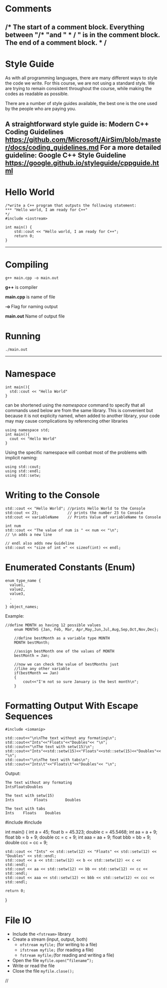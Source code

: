 
# Comments
/*
The start of a comment block.
Everything between "/* "and " * / "
is in the comment block.
The end of a comment block. * /
---

# Style Guide
As with all programming languages, there are many different ways to style the code we write. For this course, we are not using a standard style. We are trying to remain consistent throughout the course, while making the codes as readable as possible.

There are a number of style guides available, the best one is the one used by the people who are paying you.

A straightforward style guide is:
               Modern C++ Coding Guidelines
https://github.com/Microsoft/AirSim/blob/master/docs/coding_guidelines.md
For a more detailed guideline:
               Google C++ Style Guideline
https://google.github.io/styleguide/cppguide.html
---

# Hello World
```
/*write a C++ program that outputs the following statement:
*** "Hello world, I am ready for C++"
*/
#include <iostream>

int main() {
    std::cout << "Hello world, I am ready for C++";
    return 0;
}
```
---

# Compiling
```
g++ main.cpp -o main.out
```
**g++** is compiler

**main.cpp** is name of file

**-o** Flag for naming output

**main.out** Name of output file

# Running
```
./main.out
```
---

# Namespace
```
int main(){
  std::cout << "Hello World"
}
```
can be shortened using the *namespace* command to specify that all commands used below are from the same library. This is convenient but because it is not explicity named, when added to another library, your code may may cause complications by referencing other libraries
```
using namespace std;
int main(){
  cout << "Hello World"
}
```
Using the specific namespace will combat most of the problems with implicit naming:
```
using std::cout;
using std::endl;
using std::setw;
```

# Writing to the Console

```
std::cout << "Hello World"; //prints Hello World to the Console
std:cout << 23;             // prints the number 23 to Console
std:cout << variableName    // Prints Value of variableName to Console

int num
std::cout << "The value of num is " << num << "\n";
// \n adds a new line

// endl also adds new Guideline
std::cout << "size of int =" << sizeof(int) << endl;

```



# Enumerated Constants (Enum)
```
enum type_name {
  value1,
  value2,
  value3,
  .
  .
} object_names;
```

Example:
```
//define MONTH as having 12 possible values
    enum MONTHS {Jan, Feb, Mar, Apr,May,Jun,Jul,Aug,Sep,Oct,Nov,Dec};

    //define bestMonth as a variable type MONTH
    MONTH bestMonth;

    //assign bestMonth one of the values of MONTH
    bestMonth = Jan;

    //now we can check the value of bestMonths just
    //like any other variable
    if(bestMonth == Jan)
    {
        cout<<"I'm not so sure January is the best month\n";
    }
```

# Formatting Output With Escape Sequences

```
#include <iomanip>

std::cout<<"\n\nThe text without any formating\n";
std::cout<<"Ints"<<"Floats"<<"Doubles"<< "\n";
std::cout<<"\nThe text with setw(15)\n";
std::cout<<"Ints"<<std::setw(15)<<"Floats"<<std::setw(15)<<"Doubles"<< "\n";
std::cout<<"\n\nThe text with tabs\n";
std::cout<<"Ints\t"<<"Floats\t"<<"Doubles"<< "\n";
```
Output:
```
The text without any formating
IntsFloatsDoubles

The text with setw(15)
Ints         Floats        Doubles

The text with tabs
Ints    Floats    Doubles
```


#include <iostream>
#include <iomanip>

int main()
{
    int a = 45;
    float b = 45.323;
    double c = 45.5468;
    int aa = a + 9;
    float bb = b + 9;
    double cc = c + 9;
    int aaa = aa + 9;
    float bbb = bb + 9;
    double ccc = cc + 9;

    std::cout << "Ints" << std::setw(12) << "Floats" << std::setw(12) << "Doubles" << std::endl;
    std::cout << a << std::setw(12) << b << std::setw(12) << c << std::endl;
    std::cout << aa << std::setw(12) << bb << std::setw(12) << cc << std::endl;
    std::cout << aaa << std::setw(12) << bbb << std::setw(12) << ccc << std::endl;

    return 0;
}


# File IO

- Include the ```<fstream>``` library
- Create a stream (input, output, both)
     - ```ofstream myfile;``` (for writing to a file)
     - ```ifstream myfile;``` (for reading a file)
     - ```fstream myfile;```(for reading and writing a file)
- Open the file  ```myfile.open(“filename”);```
- Write or read the file
- Close the file ```myfile.close();```
















































































































































//
